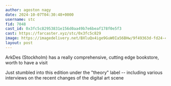 ```yaml
---
author: agoston nagy
date: 2024-10-07T04:30:48+0000
username: stc
fid: 7048
cast_id: 0x3fc5c82953831e156d0aa49b7e6beaf178f0e5f3
cast: https://farcaster.xyz/stc/0x3fc5c829
image: https://imagedelivery.net/BXluQx4ige9GuW0Ia56BHw/9f49363d-fd24-437b-dea7-c43122961a00/original
layout: post
---
```


ArkDes (Stockholm) has a really comprehensive, cutting edge bookstore, worth to have a visit

Just stumbled into this edition under the "theory" label -- including various interviews on the recent changes of the digital art scene

<img src='https://imagedelivery.net/BXluQx4ige9GuW0Ia56BHw/9f49363d-fd24-437b-dea7-c43122961a00/original' alt='' referrerpolicy='no-referrer'/>
<img src='https://imagedelivery.net/BXluQx4ige9GuW0Ia56BHw/242acc15-e6ee-4508-f53c-eee64332a000/original' alt='' referrerpolicy='no-referrer'/>
